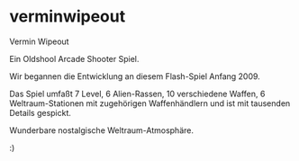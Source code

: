 # verminwipeout
Vermin Wipeout

Ein Oldshool Arcade Shooter Spiel.

Wir begannen die Entwicklung an diesem Flash-Spiel Anfang 2009.

Das Spiel umfaßt 7 Level, 6 Alien-Rassen, 10 verschiedene Waffen, 6 Weltraum-Stationen mit zugehörigen Waffenhändlern und ist mit tausenden Details gespickt.

Wunderbare nostalgische Weltraum-Atmosphäre.

:)
